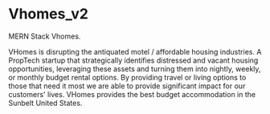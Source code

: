 # Vhomes_v2
MERN Stack Vhomes. 

VHomes is disrupting the antiquated motel / affordable housing industries. A PropTech startup that strategically identifies distressed and vacant housing opportunities, leveraging these assets and turning them into nightly, weekly, or monthly budget rental options. By providing travel or living options to those that need it most we are able to provide significant impact for our customers' lives. VHomes provides the best budget accommodation in the Sunbelt United States. 
